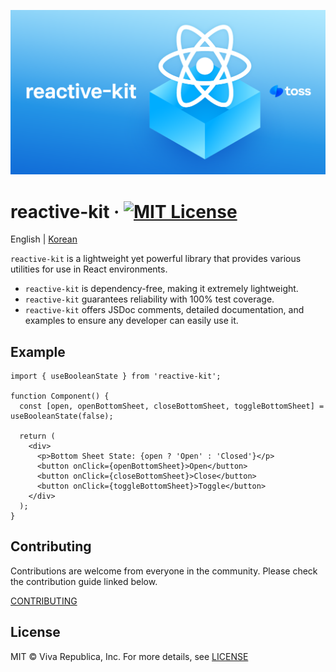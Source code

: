 ![reactive-kit](./src/public/images/og.png)

# reactive-kit &middot; [![MIT License](https://img.shields.io/badge/license-MIT-blue.svg)](https://github.com/toss/slash/blob/main/LICENSE)

English | [Korean](./README-ko_kr.md)

`reactive-kit` is a lightweight yet powerful library that provides various utilities for use in React environments.

- `reactive-kit` is dependency-free, making it extremely lightweight.
- `reactive-kit` guarantees reliability with 100% test coverage.
- `reactive-kit` offers JSDoc comments, detailed documentation, and examples to ensure any developer can easily use it.

## Example

```tsx
import { useBooleanState } from 'reactive-kit';

function Component() {
  const [open, openBottomSheet, closeBottomSheet, toggleBottomSheet] = useBooleanState(false);

  return (
    <div>
      <p>Bottom Sheet State: {open ? 'Open' : 'Closed'}</p>
      <button onClick={openBottomSheet}>Open</button>
      <button onClick={closeBottomSheet}>Close</button>
      <button onClick={toggleBottomSheet}>Toggle</button>
    </div>
  );
}
```

## Contributing

Contributions are welcome from everyone in the community. Please check the contribution guide linked below.

[CONTRIBUTING](./src/docs/en/contributing.md)

## License

MIT © Viva Republica, Inc. For more details, see [LICENSE](./LICENSE)
